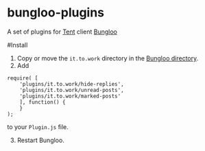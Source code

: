 bungloo-plugins
===============

A set of plugins for [Tent](https://tent.io) client [Bungloo](http://jabs.nu/bungloo)

#Install
1. Copy or move the `it.to.work` directory in the [Bungloo directory](https://github.com/jeena/bungloo/wiki/Plugins).
2. Add
```
require( [
	'plugins/it.to.work/hide-replies',
	'plugins/it.to.work/unread-posts',
	'plugins/it.to.work/marked-posts'
	], function() {
	}
);
```
to your `Plugin.js` file.

3. Restart Bungloo.
